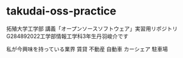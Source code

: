 # takudai-oss-practice
拓殖大学工学部 講義「オープンソースソフトウェア」実習用リポジトリ
G284892022工学部情報工学科3年生丹羽峻介です

私が今興味を持っている業界
賃貸
不動産
自動車
カーシェア
駐車場


